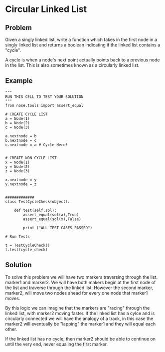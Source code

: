 # Circular Linked List

## Problem

Given a singly linked list, write a function which takes in the first node in a singly linked list and returns a boolean indicating if the linked list contains a "cycle".

A cycle is when a node's next point actually points back to a previous node in the list. This is also sometimes known as a circularly linked list.

## Example

```
"""
RUN THIS CELL TO TEST YOUR SOLUTION
"""
from nose.tools import assert_equal

# CREATE CYCLE LIST
a = Node(1)
b = Node(2)
c = Node(3)

a.nextnode = b
b.nextnode = c
c.nextnode = a # Cycle Here!


# CREATE NON CYCLE LIST
x = Node(1)
y = Node(2)
z = Node(3)

x.nextnode = y
y.nextnode = z


#############
class TestCycleCheck(object):
    
    def test(self,sol):
        assert_equal(sol(a),True)
        assert_equal(sol(x),False)
        
        print ("ALL TEST CASES PASSED")
        
# Run Tests

t = TestCycleCheck()
t.test(cycle_check)
```

## Solution

To solve this problem we will have two markers traversing through the list. marker1 and marker2. We will have both makers begin at the first node of the list and traverse through the linked list. However the second marker, marker2, will move two nodes ahead for every one node that marker1 moves.

By this logic we can imagine that the markers are "racing" through the linked list, with marker2 moving faster. If the linked list has a cylce and is circularly connected we will have the analogy of a track, in this case the marker2 will eventually be "lapping" the marker1 and they will equal each other.

If the linked list has no cycle, then marker2 should be able to continue on until the very end, never equaling the first marker.